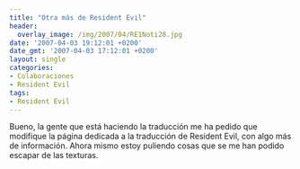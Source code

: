 ```yaml
---
title: "Otra más de Resident Evil"
header:
  overlay_image: /img/2007/04/RE1Noti28.jpg
date: '2007-04-03 19:12:01 +0200'
date_gmt: '2007-04-03 17:12:01 +0200'
layout: single
categories:
- Colaboraciones
- Resident Evil
tags:
- Resident Evil
---
```

Bueno, la gente que está haciendo la traducción me ha pedido que modifique 
la página dedicada a la traducción de Resident Evil, con algo más de 
información. Ahora mismo estoy puliendo cosas que se me han podido escapar de 
las texturas.
